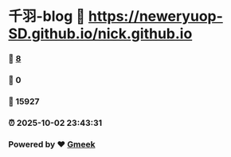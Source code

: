 # 千羽-blog :link: https://neweryuop-SD.github.io/nick.github.io 
### :page_facing_up: [8](https://neweryuop-SD.github.io/nick.github.io/tag.html) 
### :speech_balloon: 0 
### :hibiscus: 15927 
### :alarm_clock: 2025-10-02 23:43:31 
### Powered by :heart: [Gmeek](https://github.com/Meekdai/Gmeek)
